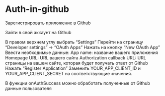 # Auth-in-github

 Зарегистрировать приложение в Github

 Зайти в свой аккаунт на Github

 
В правом верхнем углу выбрать “Settings”
Перейти на страницу “Developer settings” -> “OAuth Apps”
Нажать на кнопку “New OAuth App”
Ввести необходимые данные:
App name: название вашего приложения
Homepage URL: URL вашего сайта
Authorization callback URL: URL страницы на вашем сайте, которая будет получать ответ от Github
Нажать “Register Application”
Заменить YOUR_APP_CLIENT_ID и YOUR_APP_CLIENT_SECRET на соответствующие значения.

 В функции onAuthSuccess можно обработать полученные от Github данные пользователя
